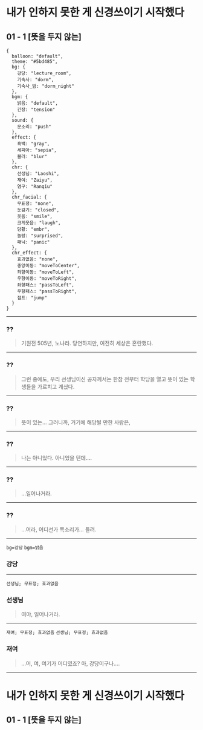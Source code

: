 
# 내가 인하지 못한 게 신경쓰이기 시작했다

## 01 - 1 [뜻을 두지 않는]

```
{
  balloon: "default",
  theme: "#5bd485",
  bg: {
    강당: "lecture_room",
    기숙사: "dorm",
    기숙사_밤: "dorm_night"
  },
  bgm: {
    밝음: "default",
    긴장: "tension"
  },
  sound: {
    문소리: "push"
  },
  effect: {
    흑백: "gray",
    세피아: "sepia",
    블러: "blur"
  },
  chr: {
    선생님: "Laoshi",
    재여: "Zaiyu",
    염구: "Ranqiu"
  },
  chr_facial: {
    무표정: "none",
    눈감기: "closed",
    웃음: "smile",
    크게웃음: "laugh",
    당황: "embr",
    놀람: "surprised",
    패닉: "panic"
  },
  chr_effect: {
    효과없음: "none",
    중앙이동: "moveToCenter",
    좌향이동: "moveToLeft",
    우향이동: "moveToRight",
    좌향패스: "passToLeft",
    우향패스: "passToRight",
    점프: "jump"
  }
}
```

---

### ??
> 기원전 505년, 노나라.
> 당연하지만, 여전히 세상은 혼란했다.

---

### ??
> 그런 중에도, 우리 선생님이신 공자께서는
> 한참 전부터 학당을 열고
> 뜻이 있는 학생들을 가르치고 계셨다.

---

### ??
> 뜻이 있는...
> 그러니까, 거기에 해당될 만한 사람은,

---

### ??
> 나는 아니었다.
> 아니었을 텐데....

---

### ??
> ...일어나거라.

---

### ??
> ...어라,
> 어디선가 목소리가... 들려.

---

`bg=강당` `bgm=밝음`

### 강당

---

<!--bgm--> <!--bg-->

`선생님; 무표정; 효과없음`

### 선생님
> 여야, 일어나거라.

---

<!--bgm--> <!--bg-->

`재여; 무표정; 효과없음` `선생님; 무표정; 효과없음`

### 재여
> ...어, 여,
> 여기가 어디였죠?
> 아, 강당이구나....

---

# 내가 인하지 못한 게 신경쓰이기 시작했다

## 01 - 1 [뜻을 두지 않는]
